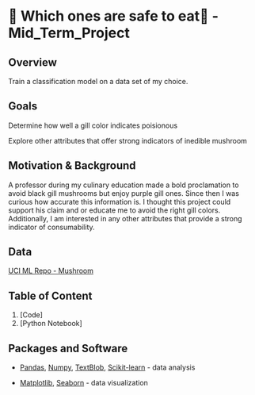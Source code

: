 # :mushroom: Which ones are safe to eat:mushroom:  - Mid_Term_Project 

## Overview

Train a classification model on a data set of my choice.

## Goals

Determine how well a gill color indicates poisionous

Explore other attributes that offer strong indicators of inedible mushroom

## Motivation & Background

A professor during my culinary education made a bold proclamation to avoid black gill mushrooms but enjoy purple gill ones. Since then I was curious how accurate this information is. I thought this project could support his claim and or educate me to avoid the right gill colors. Additionally, I am interested in any other attributes that provide a strong indicator of consumability.

## Data

[UCI ML Repo - Mushroom](https://archive.ics.uci.edu/ml/machine-learning-databases/mushroom/agaricus-lepiota.data)

## Table of Content

1. [Code]
2. [Python Notebook]



## Packages and Software

+ [Pandas](https://pandas.pydata.org/), [Numpy](https://numpy.org/), [TextBlob](https://textblob.readthedocs.io/en/dev/install.html), [Scikit-learn](https://scikit-learn.org/stable/index.html) - data analysis
	
+ [Matplotlib](https://matplotlib.org/), [Seaborn](https://seaborn.pydata.org/ ) - data visualization
